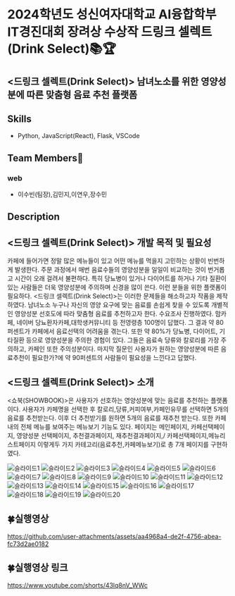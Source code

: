 # 2024학년도 성신여자대학교 AI융합학부 IT경진대회 장려상 수상작 드링크 셀렉트(Drink Select)📚🏆
## <드링크 셀렉트(Drink Select)> 남녀노소를 위한 영양성분에 따른 맞춤형 음료 추천 플랫폼

## Skills
- Python, JavaScript(React), Flask, VSCode

## Team Members🔮
### web
- 이수빈(팀장),김민지,이연우,장수민

## Description
## <드링크 셀렉트(Drink Select)> 개발 목적 및 필요성
카페에 들어가면 정말 많은 메뉴들이 있고 어떤 메뉴를 먹을지 고민하는 상황이 빈번하게 발생한다. 주문 과정에서 매번 음료수들의 영양성분을 일일이 비교하는 것이 번거롭고 시간이 오래 걸려서 불편하다. 특히 당뇨병이 있거나 다이어트를 하거나 기타 질환이 있는 사람들은 더욱 영양성분에 주의하며 신경을 많이 쓴다. 이런 분들을 위한 플랫폼이 필요하다.
<드링크 셀렉트(Drink Select)>는 이러한 문제들을 해소하고자 작품을 제작하였다. 남녀노소 누구나 자신의 영양 요구에 맞는 음료를 손쉽게 찾을 수 있도록 개별적인 영양성분 선호도에 따라 맞춤형 음료를 추천하고자 한다.
수요조사 진행하였다. 맘카페, 네이버 당뇨환자카페,대학생커뮤니티 등 전영령층 100명이 답했다. 그 결과 약 80퍼센트가 카페에서 음료선택의 어려움을 겪는다. 또한 약 80%가 당뇨병, 다이어트, 기타질환 등으로 영양성분을 주의한 경험이 있다. 그들은 음료속 당류와 칼로리를 가장 주의하고, 카페인 또한 주의성분이다. 마지막 질문인 사용자가 원하는 영양성분에 따른 음료추천이 필요한가?에 약 90퍼센트의 사람들이 필요성을 느낀다고 답했다. 

## <드링크 셀렉트(Drink Select)> 소개
<쇼북(SHOWBOOK)>은 사용자가 선호하는 영양성분에 맞는 음료를 추천하는 플랫폼이다. 사용자가 카페명을 선택한 후 칼로리,당류,커피여부,카페인유무를 선택하면 5개의 음료를 추천받는다. 이후 더 추천받기를 원하면 5개의 음료를 재추천 받는다. 또한 카페 내의 전체 메뉴를 보여주는 메뉴보기 기능도 있다.  페이지는 메인페이지, 카페선택페이지, 영양성분 선택페이지, 추천결과페이지, 재추천결과페이지,/ 카페선택페이지,메뉴리스트페이지 이렇게두 가지 카테고리(음료추천,카페메뉴보기)로 총 7개 페이지를 구현하였다.

![슬라이드1](https://github.com/user-attachments/assets/a3dde9c5-cc37-429a-9dae-d225e98ed4c7)
![슬라이드2](https://github.com/user-attachments/assets/7fa4468b-6391-4ab4-b8e3-dd451eac33a9)
![슬라이드3](https://github.com/user-attachments/assets/00465629-2bbd-46bd-b49c-6621402e1a6b)
![슬라이드4](https://github.com/user-attachments/assets/c6071c42-31b2-4c5b-bf40-aab874af0cbc)
![슬라이드5](https://github.com/user-attachments/assets/b2e7bbd8-8746-484f-a003-36beace095ca)
![슬라이드6](https://github.com/user-attachments/assets/8cf3c0fe-0db7-4ba8-beec-e5914979e7cf)
![슬라이드7](https://github.com/user-attachments/assets/c601b6b3-5d7d-42cc-80a3-161cedbd06bd)
![슬라이드8](https://github.com/user-attachments/assets/3afdb05b-7333-4550-a7ef-63fd6a589911)
![슬라이드9](https://github.com/user-attachments/assets/dbdc4656-0306-449e-a266-d9b9765ff20e)
![슬라이드10](https://github.com/user-attachments/assets/38a0223e-87e8-4f82-8216-f746f45b3f31)
![슬라이드11](https://github.com/user-attachments/assets/d435d5f7-a681-4569-bb10-cf53dbee0fa2)
![슬라이드12](https://github.com/user-attachments/assets/0872fa00-2634-4e47-8c3e-c17c2379e199)
![슬라이드13](https://github.com/user-attachments/assets/68989090-3404-495f-bd15-a5b6add0f03d)
![슬라이드14](https://github.com/user-attachments/assets/110a64fc-fb96-481f-bdd2-2c3eb2e7118e)
![슬라이드15](https://github.com/user-attachments/assets/a3b4efbf-f869-4008-a960-d6320b4e65b2)
![슬라이드16](https://github.com/user-attachments/assets/d31f400b-9986-46d6-8f22-880fe6237666)
![슬라이드17](https://github.com/user-attachments/assets/75a1551a-c0aa-41f2-bac6-0597845e510c)
![슬라이드18](https://github.com/user-attachments/assets/c4f3dfa3-2ad9-4a5c-8b04-1534cbf4fdc1)
![슬라이드19](https://github.com/user-attachments/assets/ed2ffda4-a198-4f6b-b2a7-4c0936495d98)
![슬라이드20](https://github.com/user-attachments/assets/cf61abb6-c617-4b51-8084-119e3353e526)

## 🍀실행영상 
https://github.com/user-attachments/assets/aa4968a4-de2f-4756-abea-fc73d2ae0182

## 🍀실행영상 링크
https://www.youtube.com/shorts/43lq8nV_WWc <br>
